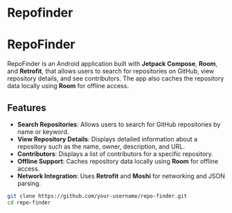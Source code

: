 # Repofinder
# RepoFinder

RepoFinder is an Android application built with **Jetpack Compose**, **Room**, and **Retrofit**, that allows users to search for repositories on GitHub, view repository details, and see contributors. The app also caches the repository data locally using **Room** for offline access.

## Features

- **Search Repositories**: Allows users to search for GitHub repositories by name or keyword.
- **View Repository Details**: Displays detailed information about a repository such as the name, owner, description, and URL.
- **Contributors**: Displays a list of contributors for a specific repository.
- **Offline Support**: Caches repository data locally using **Room** for offline access.
- **Network Integration**: Uses **Retrofit** and **Moshi** for networking and JSON parsing.


```bash
git clone https://github.com/your-username/repo-finder.git
cd repo-finder
